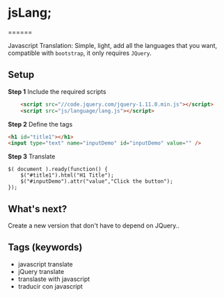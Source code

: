# jsLang;
======

Javascript Translation: Simple, light, add all the languages that you want, compatible with `bootstrap`, it only requires `JQuery`.

## Setup

**Step 1** Include the required scripts

```html
    <script src="//code.jquery.com/jquery-1.11.0.min.js"></script>
    <script src="js/language/lang.js"></script>
```

**Step 2** Define the tags

```html
<h1 id="title1"></h1>
<input type="text" name="inputDemo" id="inputDemo" value="" />
```

**Step 3** Translate

```
$( document ).ready(function() {
    $("#title1").html("H1 Title");
    $("#inputDemo").attr("value","Click the button");
});
```


## What's next?

Create a new version that don't have to depend on JQuery..

## Tags (keywords)

* javascript translate
* jQuery translate
* translaste with javascript
* traducir con javascript
